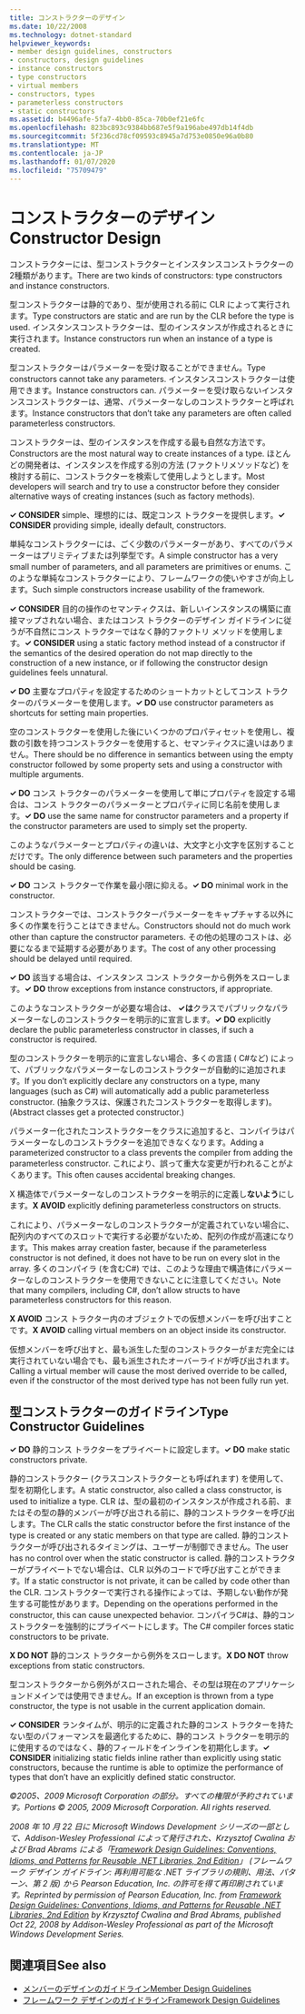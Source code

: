 ```yaml
---
title: コンストラクターのデザイン
ms.date: 10/22/2008
ms.technology: dotnet-standard
helpviewer_keywords:
- member design guidelines, constructors
- constructors, design guidelines
- instance constructors
- type constructors
- virtual members
- constructors, types
- parameterless constructors
- static constructors
ms.assetid: b4496afe-5fa7-4bb0-85ca-70b0ef21e6fc
ms.openlocfilehash: 823bc893c9384bb687e5f9a196abe497db14f4db
ms.sourcegitcommit: 5f236cd78cf09593c8945a7d753e0850e96a0b80
ms.translationtype: MT
ms.contentlocale: ja-JP
ms.lasthandoff: 01/07/2020
ms.locfileid: "75709479"
---
```

# <a name="constructor-design"></a><span data-ttu-id="d6b42-102">コンストラクターのデザイン</span><span class="sxs-lookup"><span data-stu-id="d6b42-102">Constructor Design</span></span>

<span data-ttu-id="d6b42-103">コンストラクターには、型コンストラクターとインスタンスコンストラクターの2種類があります。</span><span class="sxs-lookup"><span data-stu-id="d6b42-103">There are two kinds of constructors: type constructors and instance constructors.</span></span>

<span data-ttu-id="d6b42-104">型コンストラクターは静的であり、型が使用される前に CLR によって実行されます。</span><span class="sxs-lookup"><span data-stu-id="d6b42-104">Type constructors are static and are run by the CLR before the type is used.</span></span> <span data-ttu-id="d6b42-105">インスタンスコンストラクターは、型のインスタンスが作成されるときに実行されます。</span><span class="sxs-lookup"><span data-stu-id="d6b42-105">Instance constructors run when an instance of a type is created.</span></span>

<span data-ttu-id="d6b42-106">型コンストラクターはパラメーターを受け取ることができません。</span><span class="sxs-lookup"><span data-stu-id="d6b42-106">Type constructors cannot take any parameters.</span></span> <span data-ttu-id="d6b42-107">インスタンスコンストラクターは使用できます。</span><span class="sxs-lookup"><span data-stu-id="d6b42-107">Instance constructors can.</span></span> <span data-ttu-id="d6b42-108">パラメーターを受け取らないインスタンスコンストラクターは、通常、パラメーターなしのコンストラクターと呼ばれます。</span><span class="sxs-lookup"><span data-stu-id="d6b42-108">Instance constructors that don’t take any parameters are often called parameterless constructors.</span></span>

<span data-ttu-id="d6b42-109">コンストラクターは、型のインスタンスを作成する最も自然な方法です。</span><span class="sxs-lookup"><span data-stu-id="d6b42-109">Constructors are the most natural way to create instances of a type.</span></span> <span data-ttu-id="d6b42-110">ほとんどの開発者は、インスタンスを作成する別の方法 (ファクトリメソッドなど) を検討する前に、コンストラクターを検索して使用しようとします。</span><span class="sxs-lookup"><span data-stu-id="d6b42-110">Most developers will search and try to use a constructor before they consider alternative ways of creating instances (such as factory methods).</span></span>

<span data-ttu-id="d6b42-111">**✓ CONSIDER** simple、理想的には、既定コンス トラクターを提供します。</span><span class="sxs-lookup"><span data-stu-id="d6b42-111">**✓ CONSIDER** providing simple, ideally default, constructors.</span></span>

<span data-ttu-id="d6b42-112">単純なコンストラクターには、ごく少数のパラメーターがあり、すべてのパラメーターはプリミティブまたは列挙型です。</span><span class="sxs-lookup"><span data-stu-id="d6b42-112">A simple constructor has a very small number of parameters, and all parameters are primitives or enums.</span></span> <span data-ttu-id="d6b42-113">このような単純なコンストラクターにより、フレームワークの使いやすさが向上します。</span><span class="sxs-lookup"><span data-stu-id="d6b42-113">Such simple constructors increase usability of the framework.</span></span>

<span data-ttu-id="d6b42-114">**✓ CONSIDER** 目的の操作のセマンティクスは、新しいインスタンスの構築に直接マップされない場合、またはコンス トラクターのデザイン ガイドラインに従うが不自然にコンス トラクターではなく静的ファクトリ メソッドを使用します。</span><span class="sxs-lookup"><span data-stu-id="d6b42-114">**✓ CONSIDER** using a static factory method instead of a constructor if the semantics of the desired operation do not map directly to the construction of a new instance, or if following the constructor design guidelines feels unnatural.</span></span>

<span data-ttu-id="d6b42-115">**✓ DO** 主要なプロパティを設定するためのショートカットとしてコンス トラクターのパラメーターを使用します。</span><span class="sxs-lookup"><span data-stu-id="d6b42-115">**✓ DO** use constructor parameters as shortcuts for setting main properties.</span></span>

<span data-ttu-id="d6b42-116">空のコンストラクターを使用した後にいくつかのプロパティセットを使用し、複数の引数を持つコンストラクターを使用すると、セマンティクスに違いはありません。</span><span class="sxs-lookup"><span data-stu-id="d6b42-116">There should be no difference in semantics between using the empty constructor followed by some property sets and using a constructor with multiple arguments.</span></span>

<span data-ttu-id="d6b42-117">**✓ DO** コンス トラクターのパラメーターを使用して単にプロパティを設定する場合は、コンス トラクターのパラメーターとプロパティに同じ名前を使用します。</span><span class="sxs-lookup"><span data-stu-id="d6b42-117">**✓ DO** use the same name for constructor parameters and a property if the constructor parameters are used to simply set the property.</span></span>

<span data-ttu-id="d6b42-118">このようなパラメーターとプロパティの違いは、大文字と小文字を区別することだけです。</span><span class="sxs-lookup"><span data-stu-id="d6b42-118">The only difference between such parameters and the properties should be casing.</span></span>

<span data-ttu-id="d6b42-119">**✓ DO** コンス トラクターで作業を最小限に抑える。</span><span class="sxs-lookup"><span data-stu-id="d6b42-119">**✓ DO** minimal work in the constructor.</span></span>

<span data-ttu-id="d6b42-120">コンストラクターでは、コンストラクターパラメーターをキャプチャする以外に多くの作業を行うことはできません。</span><span class="sxs-lookup"><span data-stu-id="d6b42-120">Constructors should not do much work other than capture the constructor parameters.</span></span> <span data-ttu-id="d6b42-121">その他の処理のコストは、必要になるまで延期する必要があります。</span><span class="sxs-lookup"><span data-stu-id="d6b42-121">The cost of any other processing should be delayed until required.</span></span>

<span data-ttu-id="d6b42-122">**✓ DO** 該当する場合は、インスタンス コンス トラクターから例外をスローします。</span><span class="sxs-lookup"><span data-stu-id="d6b42-122">**✓ DO** throw exceptions from instance constructors, if appropriate.</span></span>

<span data-ttu-id="d6b42-123">このようなコンストラクターが必要な場合は、 **✓は**クラスでパブリックなパラメーターなしのコンストラクターを明示的に宣言します。</span><span class="sxs-lookup"><span data-stu-id="d6b42-123">**✓ DO** explicitly declare the public parameterless constructor in classes, if such a constructor is required.</span></span>

<span data-ttu-id="d6b42-124">型のコンストラクターを明示的に宣言しない場合、多くの言語 ( C#など) によって、パブリックなパラメーターなしのコンストラクターが自動的に追加されます。</span><span class="sxs-lookup"><span data-stu-id="d6b42-124">If you don’t explicitly declare any constructors on a type, many languages (such as C#) will automatically add a public parameterless constructor.</span></span> <span data-ttu-id="d6b42-125">(抽象クラスは、保護されたコンストラクターを取得します)。</span><span class="sxs-lookup"><span data-stu-id="d6b42-125">(Abstract classes get a protected constructor.)</span></span>

<span data-ttu-id="d6b42-126">パラメーター化されたコンストラクターをクラスに追加すると、コンパイラはパラメーターなしのコンストラクターを追加できなくなります。</span><span class="sxs-lookup"><span data-stu-id="d6b42-126">Adding a parameterized constructor to a class prevents the compiler from adding the parameterless constructor.</span></span> <span data-ttu-id="d6b42-127">これにより、誤って重大な変更が行われることがよくあります。</span><span class="sxs-lookup"><span data-stu-id="d6b42-127">This often causes accidental breaking changes.</span></span>

<span data-ttu-id="d6b42-128">X 構造体でパラメーターなしのコンストラクターを明示的に定義し**ないよう**にします。</span><span class="sxs-lookup"><span data-stu-id="d6b42-128">**X AVOID** explicitly defining parameterless constructors on structs.</span></span>

<span data-ttu-id="d6b42-129">これにより、パラメーターなしのコンストラクターが定義されていない場合に、配列内のすべてのスロットで実行する必要がないため、配列の作成が高速になります。</span><span class="sxs-lookup"><span data-stu-id="d6b42-129">This makes array creation faster, because if the parameterless constructor is not defined, it does not have to be run on every slot in the array.</span></span> <span data-ttu-id="d6b42-130">多くのコンパイラ (を含むC#) では、このような理由で構造体にパラメーターなしのコンストラクターを使用できないことに注意してください。</span><span class="sxs-lookup"><span data-stu-id="d6b42-130">Note that many compilers, including C#, don’t allow structs to have parameterless constructors for this reason.</span></span>

<span data-ttu-id="d6b42-131">**X AVOID** コンス トラクター内のオブジェクトでの仮想メンバーを呼び出すことです。</span><span class="sxs-lookup"><span data-stu-id="d6b42-131">**X AVOID** calling virtual members on an object inside its constructor.</span></span>

<span data-ttu-id="d6b42-132">仮想メンバーを呼び出すと、最も派生した型のコンストラクターがまだ完全には実行されていない場合でも、最も派生されたオーバーライドが呼び出されます。</span><span class="sxs-lookup"><span data-stu-id="d6b42-132">Calling a virtual member will cause the most derived override to be called, even if the constructor of the most derived type has not been fully run yet.</span></span>

## <a name="type-constructor-guidelines"></a><span data-ttu-id="d6b42-133">型コンストラクターのガイドライン</span><span class="sxs-lookup"><span data-stu-id="d6b42-133">Type Constructor Guidelines</span></span>

<span data-ttu-id="d6b42-134">**✓ DO** 静的コンス トラクターをプライベートに設定します。</span><span class="sxs-lookup"><span data-stu-id="d6b42-134">**✓ DO** make static constructors private.</span></span>

<span data-ttu-id="d6b42-135">静的コンストラクター (クラスコンストラクターとも呼ばれます) を使用して、型を初期化します。</span><span class="sxs-lookup"><span data-stu-id="d6b42-135">A static constructor, also called a class constructor, is used to initialize a type.</span></span> <span data-ttu-id="d6b42-136">CLR は、型の最初のインスタンスが作成される前、またはその型の静的メンバーが呼び出される前に、静的コンストラクターを呼び出します。</span><span class="sxs-lookup"><span data-stu-id="d6b42-136">The CLR calls the static constructor before the first instance of the type is created or any static members on that type are called.</span></span> <span data-ttu-id="d6b42-137">静的コンストラクターが呼び出されるタイミングは、ユーザーが制御できません。</span><span class="sxs-lookup"><span data-stu-id="d6b42-137">The user has no control over when the static constructor is called.</span></span> <span data-ttu-id="d6b42-138">静的コンストラクターがプライベートでない場合は、CLR 以外のコードで呼び出すことができます。</span><span class="sxs-lookup"><span data-stu-id="d6b42-138">If a static constructor is not private, it can be called by code other than the CLR.</span></span> <span data-ttu-id="d6b42-139">コンストラクターで実行される操作によっては、予期しない動作が発生する可能性があります。</span><span class="sxs-lookup"><span data-stu-id="d6b42-139">Depending on the operations performed in the constructor, this can cause unexpected behavior.</span></span> <span data-ttu-id="d6b42-140">コンパイラC#は、静的コンストラクターを強制的にプライベートにします。</span><span class="sxs-lookup"><span data-stu-id="d6b42-140">The C# compiler forces static constructors to be private.</span></span>

<span data-ttu-id="d6b42-141">**X DO NOT** 静的コンス トラクターから例外をスローします。</span><span class="sxs-lookup"><span data-stu-id="d6b42-141">**X DO NOT** throw exceptions from static constructors.</span></span>

<span data-ttu-id="d6b42-142">型コンストラクターから例外がスローされた場合、その型は現在のアプリケーションドメインでは使用できません。</span><span class="sxs-lookup"><span data-stu-id="d6b42-142">If an exception is thrown from a type constructor, the type is not usable in the current application domain.</span></span>

<span data-ttu-id="d6b42-143">**✓ CONSIDER** ランタイムが、明示的に定義された静的コンス トラクターを持たない型のパフォーマンスを最適化するために、静的コンス トラクターを明示的に使用するのではなく、静的フィールドをインラインを初期化します。</span><span class="sxs-lookup"><span data-stu-id="d6b42-143">**✓ CONSIDER** initializing static fields inline rather than explicitly using static constructors, because the runtime is able to optimize the performance of types that don’t have an explicitly defined static constructor.</span></span>

<span data-ttu-id="d6b42-144">*©2005、2009 Microsoft Corporation の部分。すべての権限が予約されています。*</span><span class="sxs-lookup"><span data-stu-id="d6b42-144">*Portions © 2005, 2009 Microsoft Corporation. All rights reserved.*</span></span>

<span data-ttu-id="d6b42-145">*2008 年 10 月 22 日に Microsoft Windows Development シリーズの一部として、Addison-Wesley Professional によって発行された、Krzysztof Cwalina および Brad Abrams による「[Framework Design Guidelines: Conventions, Idioms, and Patterns for Reusable .NET Libraries, 2nd Edition](https://www.informit.com/store/framework-design-guidelines-conventions-idioms-and-9780321545619)」 (フレームワーク デザイン ガイドライン: 再利用可能な .NET ライブラリの規則、用法、パターン、第 2 版) から Pearson Education, Inc. の許可を得て再印刷されています。*</span><span class="sxs-lookup"><span data-stu-id="d6b42-145">*Reprinted by permission of Pearson Education, Inc. from [Framework Design Guidelines: Conventions, Idioms, and Patterns for Reusable .NET Libraries, 2nd Edition](https://www.informit.com/store/framework-design-guidelines-conventions-idioms-and-9780321545619) by Krzysztof Cwalina and Brad Abrams, published Oct 22, 2008 by Addison-Wesley Professional as part of the Microsoft Windows Development Series.*</span></span>

## <a name="see-also"></a><span data-ttu-id="d6b42-146">関連項目</span><span class="sxs-lookup"><span data-stu-id="d6b42-146">See also</span></span>

- [<span data-ttu-id="d6b42-147">メンバーのデザインのガイドライン</span><span class="sxs-lookup"><span data-stu-id="d6b42-147">Member Design Guidelines</span></span>](../../../docs/standard/design-guidelines/member.md)
- [<span data-ttu-id="d6b42-148">フレームワーク デザインのガイドライン</span><span class="sxs-lookup"><span data-stu-id="d6b42-148">Framework Design Guidelines</span></span>](../../../docs/standard/design-guidelines/index.md)
